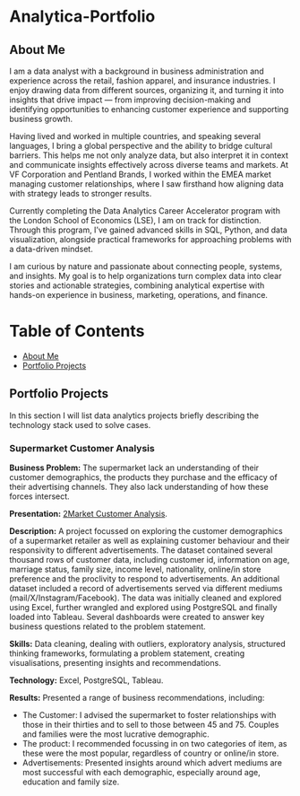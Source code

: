 # Analytica-Portfolio

## About Me

I am a data analyst with a background in business administration and experience across the retail, fashion apparel, and insurance industries. I enjoy drawing data from different sources, organizing it, and turning it into insights that drive impact — from improving decision-making and identifying opportunities to enhancing customer experience and supporting business growth.

Having lived and worked in multiple countries, and speaking several languages, I bring a global perspective and the ability to bridge cultural barriers. This helps me not only analyze data, but also interpret it in context and communicate insights effectively across diverse teams and markets. At VF Corporation and Pentland Brands, I worked within the EMEA market managing customer relationships, where I saw firsthand how aligning data with strategy leads to stronger results.

Currently completing the Data Analytics Career Accelerator program with the London School of Economics (LSE), I am on track for distinction. Through this program, I’ve gained advanced skills in SQL, Python, and data visualization, alongside practical frameworks for approaching problems with a data-driven mindset.

I am curious by nature and passionate about connecting people, systems, and insights. My goal is to help organizations turn complex data into clear stories and actionable strategies, combining analytical expertise with hands-on experience in business, marketing, operations, and finance.

# Table of Contents

- [About Me](#about-me)
- [Portfolio Projects](#portfolio-projects)

## Portfolio Projects

In this section I will list data analytics projects briefly describing the technology stack used to solve cases.

### Supermarket Customer Analysis

**Business Problem:** The supermarket lack an understanding of their customer demographics, the products they purchase and the efficacy of their advertising channels. They also lack understanding of how these forces intersect.

**Presentation:** [2Market Customer Analysis](https://github.com/ElizabethLiang/Analytica-Portfolio/blob/main/2Market%20Customer%20Analysis.pdf).
 
**Description:** A project focussed on exploring the customer demographics of a supermarket retailer as well as explaining customer behaviour and their responsivity to different advertisements. The dataset contained several thousand rows of customer data, including customer id, information on age, marriage status, family size, income level, nationality, online/in store preference and the proclivity to respond to advertisements. An additional dataset included a record of advertisements served via different mediums (mail/X/Instagram/Facebook). The data was initially cleaned and explored using Excel, further wrangled and explored using PostgreSQL and finally loaded into Tableau. Several dashboards were created to answer key business questions related to the problem statement.

**Skills:** Data cleaning, dealing with outliers, exploratory analysis, structured thinking frameworks, formulating a problem statement, creating visualisations, presenting insights and recommendations.

**Technology:** Excel, PostgreSQL, Tableau.

**Results:** Presented a range of business recommendations, including:
- The Customer: I advised the supermarket to foster relationships with those in their thirties and to sell to those between 45 and 75. Couples and families were the most lucrative demographic.
- The product: I recommended focussing in on two categories of item, as these were the most popular, regardless of country or online/in store.
- Advertisements: Presented insights around which advert mediums are most successful with each demographic, especially around age, education and family size.
